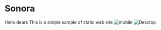 # Sonora
Hello dears
This is a simple sample of static web site
![mobile](https://user-images.githubusercontent.com/33203404/129329414-be1dd21a-3de8-44a6-9d5d-aab8e6ae4d23.png)
![Desctop](https://user-images.githubusercontent.com/33203404/129329441-ec5e17e4-675b-45a8-a9e9-e653766b2008.png)
